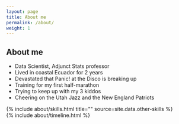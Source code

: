 ```yaml
---
layout: page
title: About me
permalink: /about/
weight: 1
---
```


## **About me**
* Data Scientist, Adjunct Stats professor
* Lived in coastal Ecuador for 2 years
* Devastated that Panic! at the Disco is breaking up
* Training for my first half-marathon 
* Trying to keep up with my 3 kiddos
* Cheering on the Utah Jazz and the New England Patriots

<div class="row">
{% include about/skills.html title="" source=site.data.other-skills %}
</div>


<div class="row">
{% include about/timeline.html %}
</div>


<!---
![alt text](../resume.PNG)


## **Professional Certifications**
* IBM AI Engineering Certificate (2020)


--->
